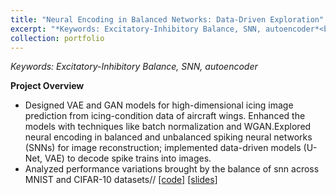 ```yaml
---
title: "Neural Encoding in Balanced Networks: Data-Driven Exploration"
excerpt: "*Keywords: Excitatory-Inhibitory Balance, SNN, autoencoder*<br/><img src='/images/IMG_3094.png' width='300'>"
collection: portfolio
---
```


*Keywords: Excitatory-Inhibitory Balance, SNN, autoencoder*

**Project Overview**

- Designed VAE and GAN models for high-dimensional icing image prediction from icing-condition data of aircraft wings. Enhanced the models with techniques like batch normalization and WGAN.Explored neural encoding in balanced and unbalanced spiking neural networks (SNNs) for image
reconstruction; implemented data-driven models (U-Net, VAE) to decode spike trains into images.
- Analyzed performance variations brought by the balance of snn across MNIST and CIFAR-10 datasets//
[[code]](https://li-yunai.github.io//portfolio/portfolio-1/)
[[slides]](https://li-yunai.github.io//portfolio/portfolio-1/)
